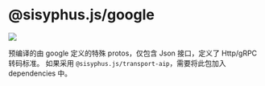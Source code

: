 # @sisyphus.js/google

[![](https://img.shields.io/npm/v/@sisyphus.js/google)](https://www.npmjs.com/package/@sisyphus.js/google)

预编译的由 google 定义的特殊 protos，仅包含 Json 接口，定义了 Http/gRPC 转码标准。
如果采用 `@sisyphus.js/transport-aip`，需要将此包加入 dependencies 中。
